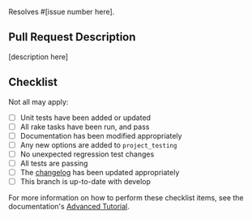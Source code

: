 Resolves #[issue number here].

## Pull Request Description

[description here]

## Checklist

Not all may apply:

- [ ] Unit tests have been added or updated
- [ ] All rake tasks have been run, and pass
- [ ] Documentation has been modified appropriately
- [ ] Any new options are added to `project_testing`
- [ ] No unexpected regression test changes
- [ ] All tests are passing
- [ ] The [changelog](https://github.com/NREL/resstock/blob/develop/CHANGELOG.md) has been updated appropriately
- [ ] This branch is up-to-date with develop

For more information on how to perform these checklist items, see the documentation's [Advanced Tutorial](https://resstock.readthedocs.io/en/latest/advanced_tutorial/index.html).
